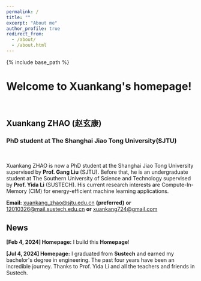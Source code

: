 ```yaml
---
permalink: /
title: ""
excerpt: "About me"
author_profile: true
redirect_from: 
  - /about/
  - /about.html
---
```



{% include base_path %}
# Welcome to Xuankang's homepage!
&emsp;
## Xuankang ZHAO (赵玄康)
### PhD student at The Shanghai Jiao Tong University(SJTU)
&emsp;

Xuankang ZHAO is now a PhD student at the Shanghai Jiao Tong University supervised by **Prof. Gang Liu** (SJTU). Before that, he is an undergraduate student at The Southern University of Science and Technology supervised by **Prof. Yida Li** (SUSTECH). His current research interests are Compute-In-Memory (CIM) for energy-efficient machine learning applications. 


**Email:** xuankang_zhao@sjtu.edu.cn **(preferred)** **or** 12010326@mail.sustech.edu.cn **or** xuankang724@gmail.com



## News
**[Feb 4, 2024] Homepage:** I build this **Homepage**! 

**[Jul 4, 2024] Homepage:** I graduated from **Sustech** and earned my bachelor's degree in engineering. The past four years have been an incredible journey. Thanks to Prof. Yida Li and all the teachers and friends in Sustech.  

